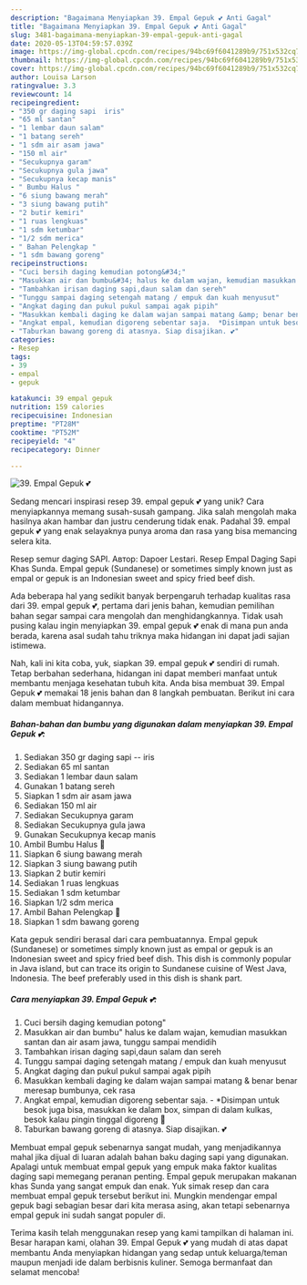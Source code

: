 ```yaml
---
description: "Bagaimana Menyiapkan 39. Empal Gepuk 💕 Anti Gagal"
title: "Bagaimana Menyiapkan 39. Empal Gepuk 💕 Anti Gagal"
slug: 3481-bagaimana-menyiapkan-39-empal-gepuk-anti-gagal
date: 2020-05-13T04:59:57.039Z
image: https://img-global.cpcdn.com/recipes/94bc69f6041289b9/751x532cq70/39-empal-gepuk-💕-foto-resep-utama.jpg
thumbnail: https://img-global.cpcdn.com/recipes/94bc69f6041289b9/751x532cq70/39-empal-gepuk-💕-foto-resep-utama.jpg
cover: https://img-global.cpcdn.com/recipes/94bc69f6041289b9/751x532cq70/39-empal-gepuk-💕-foto-resep-utama.jpg
author: Louisa Larson
ratingvalue: 3.3
reviewcount: 14
recipeingredient:
- "350 gr daging sapi  iris"
- "65 ml santan"
- "1 lembar daun salam"
- "1 batang sereh"
- "1 sdm air asam jawa"
- "150 ml air"
- "Secukupnya garam"
- "Secukupnya gula jawa"
- "Secukupnya kecap manis"
- " Bumbu Halus "
- "6 siung bawang merah"
- "3 siung bawang putih"
- "2 butir kemiri"
- "1 ruas lengkuas"
- "1 sdm ketumbar"
- "1/2 sdm merica"
- " Bahan Pelengkap "
- "1 sdm bawang goreng"
recipeinstructions:
- "Cuci bersih daging kemudian potong&#34;"
- "Masukkan air dan bumbu&#34; halus ke dalam wajan, kemudian masukkan santan dan air asam jawa, tunggu sampai mendidih"
- "Tambahkan irisan daging sapi,daun salam dan sereh"
- "Tunggu sampai daging setengah matang / empuk dan kuah menyusut"
- "Angkat daging dan pukul pukul sampai agak pipih"
- "Masukkan kembali daging ke dalam wajan sampai matang &amp; benar benar meresap bumbunya, cek rasa"
- "Angkat empal, kemudian digoreng sebentar saja.  *Disimpan untuk besok juga bisa, masukkan ke dalam box, simpan di dalam kulkas, besok kalau pingin tinggal digoreng 🤗"
- "Taburkan bawang goreng di atasnya. Siap disajikan. 💕"
categories:
- Resep
tags:
- 39
- empal
- gepuk

katakunci: 39 empal gepuk 
nutrition: 159 calories
recipecuisine: Indonesian
preptime: "PT28M"
cooktime: "PT52M"
recipeyield: "4"
recipecategory: Dinner

---
```



![39. Empal Gepuk 💕](https://img-global.cpcdn.com/recipes/94bc69f6041289b9/751x532cq70/39-empal-gepuk-💕-foto-resep-utama.jpg)

Sedang mencari inspirasi resep 39. empal gepuk 💕 yang unik? Cara menyiapkannya memang susah-susah gampang. Jika salah mengolah maka hasilnya akan hambar dan justru cenderung tidak enak. Padahal 39. empal gepuk 💕 yang enak selayaknya punya aroma dan rasa yang bisa memancing selera kita.

Resep semur daging SAPI. Автор: Dapoer Lestari. Resep Empal Daging Sapi Khas Sunda. Empal gepuk (Sundanese) or sometimes simply known just as empal or gepuk is an Indonesian sweet and spicy fried beef dish.

Ada beberapa hal yang sedikit banyak berpengaruh terhadap kualitas rasa dari 39. empal gepuk 💕, pertama dari jenis bahan, kemudian pemilihan bahan segar sampai cara mengolah dan menghidangkannya. Tidak usah pusing kalau ingin menyiapkan 39. empal gepuk 💕 enak di mana pun anda berada, karena asal sudah tahu triknya maka hidangan ini dapat jadi sajian istimewa.


Nah, kali ini kita coba, yuk, siapkan 39. empal gepuk 💕 sendiri di rumah. Tetap berbahan sederhana, hidangan ini dapat memberi manfaat untuk membantu menjaga kesehatan tubuh kita. Anda bisa membuat 39. Empal Gepuk 💕 memakai 18 jenis bahan dan 8 langkah pembuatan. Berikut ini cara dalam membuat hidangannya.

<!--inarticleads1-->

##### Bahan-bahan dan bumbu yang digunakan dalam menyiapkan 39. Empal Gepuk 💕:

1. Sediakan 350 gr daging sapi -- iris
1. Sediakan 65 ml santan
1. Sediakan 1 lembar daun salam
1. Gunakan 1 batang sereh
1. Siapkan 1 sdm air asam jawa
1. Sediakan 150 ml air
1. Sediakan Secukupnya garam
1. Sediakan Secukupnya gula jawa
1. Gunakan Secukupnya kecap manis
1. Ambil  Bumbu Halus 🥩
1. Siapkan 6 siung bawang merah
1. Siapkan 3 siung bawang putih
1. Siapkan 2 butir kemiri
1. Sediakan 1 ruas lengkuas
1. Sediakan 1 sdm ketumbar
1. Siapkan 1/2 sdm merica
1. Ambil  Bahan Pelengkap 🥩
1. Siapkan 1 sdm bawang goreng


Kata gepuk sendiri berasal dari cara pembuatannya. Empal gepuk (Sundanese) or sometimes simply known just as empal or gepuk is an Indonesian sweet and spicy fried beef dish. This dish is commonly popular in Java island, but can trace its origin to Sundanese cuisine of West Java, Indonesia. The beef preferably used in this dish is shank part. 

<!--inarticleads2-->

##### Cara menyiapkan 39. Empal Gepuk 💕:

1. Cuci bersih daging kemudian potong&#34;
1. Masukkan air dan bumbu&#34; halus ke dalam wajan, kemudian masukkan santan dan air asam jawa, tunggu sampai mendidih
1. Tambahkan irisan daging sapi,daun salam dan sereh
1. Tunggu sampai daging setengah matang / empuk dan kuah menyusut
1. Angkat daging dan pukul pukul sampai agak pipih
1. Masukkan kembali daging ke dalam wajan sampai matang &amp; benar benar meresap bumbunya, cek rasa
1. Angkat empal, kemudian digoreng sebentar saja.  - *Disimpan untuk besok juga bisa, masukkan ke dalam box, simpan di dalam kulkas, besok kalau pingin tinggal digoreng 🤗
1. Taburkan bawang goreng di atasnya. Siap disajikan. 💕


Membuat empal gepuk sebenarnya sangat mudah, yang menjadikannya mahal jika dijual di luaran adalah bahan baku daging sapi yang digunakan. Apalagi untuk membuat empal gepuk yang empuk maka faktor kualitas daging sapi memegang peranan penting. Empal gepuk merupakan makanan khas Sunda yang sangat empuk dan enak. Yuk simak resep dan cara membuat empal gepuk tersebut berikut ini. Mungkin mendengar empal gepuk bagi sebagian besar dari kita merasa asing, akan tetapi sebenarnya empal gepuk ini sudah sangat populer di. 

Terima kasih telah menggunakan resep yang kami tampilkan di halaman ini. Besar harapan kami, olahan 39. Empal Gepuk 💕 yang mudah di atas dapat membantu Anda menyiapkan hidangan yang sedap untuk keluarga/teman maupun menjadi ide dalam berbisnis kuliner. Semoga bermanfaat dan selamat mencoba!
